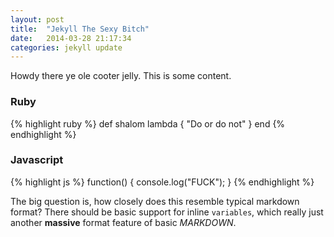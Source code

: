 ```yaml
---
layout: post
title:  "Jekyll The Sexy Bitch"
date:   2014-03-28 21:17:34
categories: jekyll update
---
```


Howdy there ye ole cooter jelly. This is some content.

### Ruby

{% highlight ruby %}
def shalom
  lambda { "Do or do not" }
end
{% endhighlight %}

### Javascript

{% highlight js %}
function() {
  console.log("FUCK");
}
{% endhighlight %}

The big question is, how closely does this resemble typical markdown format? There should be basic support for inline `variables`, which really just another **massive** format feature of basic *MARKDOWN*.